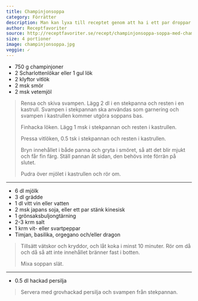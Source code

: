 ```yaml
---
title: Champinjonsoppa
category: Förrätter
description: Man kan lyxa till receptet genom att ha i ett par droppar tryffelolja, men se till att inte ta för mycket, eller granera med rostade rotfrukter och fläsk. Lite sherry vid sidan av är heller inte fel.
author: Receptfavoriter
source: http://receptfavoriter.se/recept/champinjonsoppa-soppa-med-champinjon.html
size: 4 portioner
image: champinjonsoppa.jpg
veggie: ✓
---
```


- 750 g champinjoner
- 2 Scharlottenlökar eller 1 gul lök
- 2 klyftor vitlök
- 2 msk smör
- 2 msk vetemjöl

> Rensa och skiva svampen. Lägg 2 dl i en stekpanna och resten i en kastrull. Svampen i stekpannan ska användas som garnering och svampen i kastrullen kommer utgöra soppans bas.
> 
> Finhacka löken. Lägg 1 msk i stekpannan och resten i kastrullen.
> 
> Pressa vitlöken, 0.5 tsk i stekpannan och resten i kastrullen.
> 
> Bryn innehållet i både panna och gryta i smöret, så att det blir mjukt och får fin färg. Ställ pannan åt sidan, den behövs inte förrän på slutet.
> 
> Pudra över mjölet i kastrullen och rör om.

---

- 6 dl mjölk
- 3 dl grädde
- 1 dl vitt vin eller vatten
- 2 msk japans soja, eller ett par stänk kinesisk
- 1 grönsaksbuljongtärning
- 2-3 krm salt
- 1 krm vit- eller svartpeppar
- Timjan, basilika, orgegano och/eller dragon

> Tillsätt vätskor och kryddor, och låt koka i minst 10 minuter. Rör om då och då så att inte innehållet bränner fast i botten.
> 
> Mixa soppan slät.

---

- 0.5 dl hackad persilja

> Servera med grovhackad persilja och svampen från stekpannan.
